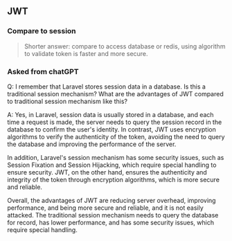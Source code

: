 ## JWT

### Compare to session

> Shorter answer: compare to access database or redis, using algorithm to validate token is faster and more secure.

### Asked from chatGPT

Q: I remember that Laravel stores session data in a database. Is this a traditional session mechanism? What are the advantages of JWT compared to traditional session mechanism like this?

A: Yes, in Laravel, session data is usually stored in a database, and each time a request is made, the server needs to query the session record in the database to confirm the user's identity. In contrast, JWT uses encryption algorithms to verify the authenticity of the token, avoiding the need to query the database and improving the performance of the server.

In addition, Laravel's session mechanism has some security issues, such as Session Fixation and Session Hijacking, which require special handling to ensure security. JWT, on the other hand, ensures the authenticity and integrity of the token through encryption algorithms, which is more secure and reliable.

Overall, the advantages of JWT are reducing server overhead, improving performance, and being more secure and reliable, and it is not easily attacked. The traditional session mechanism needs to query the database for record, has lower performance, and has some security issues, which require special handling.
